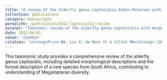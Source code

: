```yaml
---
title: "A review of the alderfly genus Leptosialis Esben-Petersen with description of a new species from South Africa"
collection: publications
category: manuscripts
permalink: /publication/2012-leptosialis-review
excerpt: 'Taxonomic review of the alderfly genus Leptosialis with morphological analysis and description of a new South African species.'
date: 2012-06-01
venue: 'ZooKeys'
citation: '<strong>Price BW, Liu X, de Moor FC & Villet MH</strong> (2012). &quot;A review of the alderfly genus <i>Leptosialis</i> Esben-Petersen (Megaloptera, Sialidae) with description of a new species from South Africa.&quot; <i>ZooKeys</i> 201: 27-41.'
---
```


This taxonomic study provides a comprehensive review of the alderfly genus Leptosialis, including detailed morphological descriptions and the formal description of a new species from South Africa, contributing to understanding of Megalopteran diversity.
